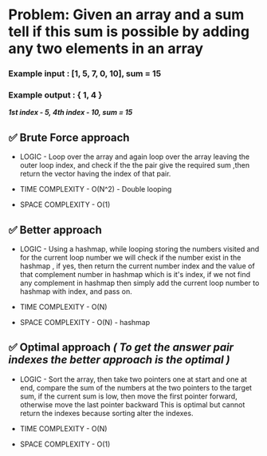 # Problem: Given an array and a sum tell if this sum is possible by adding any two elements in an array
### Example input : [1, 5, 7, 0, 10], sum = 15
### Example output : { 1, 4 } 
***1st index - 5, 4th index - 10, sum = 15***

## ✅ Brute Force approach

- LOGIC - Loop over the  array and again loop over the array leaving the outer loop index, and check if the
the pair give the required sum ,then return the vector having the index of that pair.

- TIME COMPLEXITY - O(N^2) - Double looping
- SPACE COMPLEXITY - O(1)

## ✅ Better approach

- LOGIC - Using a hashmap, while looping storing the numbers visited and for the current loop number
we will check if the number exist in the hashmap , if yes, then return the current number index and 
the value of that complement number in hashmap which is it's index, if we not find any complement in 
hashmap then simply add the current loop number to hashmap with index, and pass on.

- TIME COMPLEXITY - O(N)
- SPACE COMPLEXITY - O(N) - hashmap

## ✅ Optimal approach ***( To get the answer pair indexes the better approach is the optimal )***

- LOGIC - Sort the array, then take two pointers one at start and one at end, compare the sum of the numbers at the two pointers
to the target sum, if the current sum is low, then move the first pointer forward, otherwise move the last pointer backward
This is optimal but cannot return the indexes because sorting alter the indexes.

- TIME COMPLEXITY - O(N)
- SPACE COMPLEXITY - O(1)